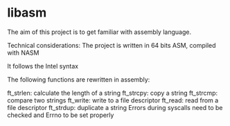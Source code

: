 # libasm

The aim of this project is to get familiar with assembly language.

Technical considerations:
The project is written in 64 bits ASM, compiled with NASM

It follows the Intel syntax

The following functions are rewritten in assembly:

ft_strlen: calculate the length of a string
ft_strcpy: copy a string
ft_strcmp: compare two strings
ft_write: write to a file descriptor
ft_read: read from a file descriptor
ft_strdup: duplicate a string
Errors during syscalls need to be checked and Errno to be set properly
